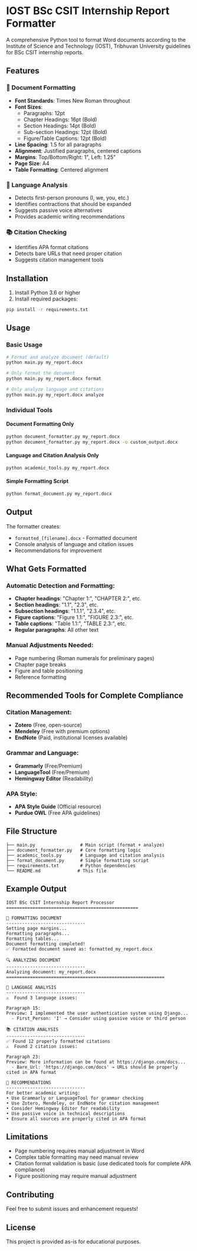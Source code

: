 # IOST BSc CSIT Internship Report Formatter

A comprehensive Python tool to format Word documents according to the Institute of Science and Technology (IOST), Tribhuvan University guidelines for BSc CSIT internship reports.

## Features

### 🔧 Document Formatting

-   **Font Standards**: Times New Roman throughout
-   **Font Sizes**:
    -   Paragraphs: 12pt
    -   Chapter Headings: 16pt (Bold)
    -   Section Headings: 14pt (Bold)
    -   Sub-section Headings: 12pt (Bold)
    -   Figure/Table Captions: 12pt (Bold)
-   **Line Spacing**: 1.5 for all paragraphs
-   **Alignment**: Justified paragraphs, centered captions
-   **Margins**: Top/Bottom/Right: 1", Left: 1.25"
-   **Page Size**: A4
-   **Table Formatting**: Centered alignment

### 📝 Language Analysis

-   Detects first-person pronouns (I, we, you, etc.)
-   Identifies contractions that should be expanded
-   Suggests passive voice alternatives
-   Provides academic writing recommendations

### 📚 Citation Checking

-   Identifies APA format citations
-   Detects bare URLs that need proper citation
-   Suggests citation management tools

## Installation

1. Install Python 3.6 or higher
2. Install required packages:

```bash
pip install -r requirements.txt
```

## Usage

### Basic Usage

```bash
# Format and analyze document (default)
python main.py my_report.docx

# Only format the document
python main.py my_report.docx format

# Only analyze language and citations
python main.py my_report.docx analyze
```

### Individual Tools

#### Document Formatting Only

```bash
python document_formatter.py my_report.docx
python document_formatter.py my_report.docx -o custom_output.docx
```

#### Language and Citation Analysis Only

```bash
python academic_tools.py my_report.docx
```

#### Simple Formatting Script

```bash
python format_document.py my_report.docx
```

## Output

The formatter creates:

-   `formatted_[filename].docx` - Formatted document
-   Console analysis of language and citation issues
-   Recommendations for improvement

## What Gets Formatted

### Automatic Detection and Formatting:

-   **Chapter headings**: "Chapter 1:", "CHAPTER 2:", etc.
-   **Section headings**: "1.1", "2.3", etc.
-   **Subsection headings**: "1.1.1", "2.3.4", etc.
-   **Figure captions**: "Figure 1.1:", "FIGURE 2.3:", etc.
-   **Table captions**: "Table 1.1:", "TABLE 2.3:", etc.
-   **Regular paragraphs**: All other text

### Manual Adjustments Needed:

-   Page numbering (Roman numerals for preliminary pages)
-   Chapter page breaks
-   Figure and table positioning
-   Reference formatting

## Recommended Tools for Complete Compliance

### Citation Management:

-   **Zotero** (Free, open-source)
-   **Mendeley** (Free with premium options)
-   **EndNote** (Paid, institutional licenses available)

### Grammar and Language:

-   **Grammarly** (Free/Premium)
-   **LanguageTool** (Free/Premium)
-   **Hemingway Editor** (Readability)

### APA Style:

-   **APA Style Guide** (Official resource)
-   **Purdue OWL** (Free APA guidelines)

## File Structure

```
├── main.py                 # Main script (format + analyze)
├── document_formatter.py   # Core formatting logic
├── academic_tools.py       # Language and citation analysis
├── format_document.py      # Simple formatting script
├── requirements.txt        # Python dependencies
└── README.md              # This file
```

## Example Output

```
IOST BSc CSIT Internship Report Processor
==================================================

🔧 FORMATTING DOCUMENT
------------------------------
Setting page margins...
Formatting paragraphs...
Formatting tables...
Document formatting completed!
✅ Formatted document saved as: formatted_my_report.docx

🔍 ANALYZING DOCUMENT
------------------------------
Analyzing document: my_report.docx
============================================================

📝 LANGUAGE ANALYSIS
------------------------------
⚠️  Found 3 language issues:

Paragraph 15:
Preview: I implemented the user authentication system using Django...
  - First_Person: 'I' → Consider using passive voice or third person

📚 CITATION ANALYSIS
------------------------------
✅ Found 12 properly formatted citations
⚠️  Found 2 citation issues:

Paragraph 23:
Preview: More information can be found at https://django.com/docs...
  - Bare_Url: 'https://django.com/docs' → URLs should be properly cited in APA format

🔧 RECOMMENDATIONS
------------------------------
For better academic writing:
• Use Grammarly or LanguageTool for grammar checking
• Use Zotero, Mendeley, or EndNote for citation management
• Consider Hemingway Editor for readability
• Use passive voice in technical descriptions
• Ensure all sources are properly cited in APA format
```

## Limitations

-   Page numbering requires manual adjustment in Word
-   Complex table formatting may need manual review
-   Citation format validation is basic (use dedicated tools for complete APA compliance)
-   Figure positioning may require manual adjustment

## Contributing

Feel free to submit issues and enhancement requests!

## License

This project is provided as-is for educational purposes.
